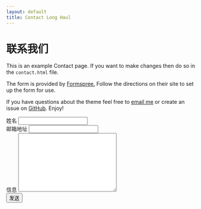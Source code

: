 ```yaml
---
layout: default
title: Contact Long Haul
---
```


<div id="contact">
  <h1 class="pageTitle">联系我们</h1>
  <div class="contactContent">
    <p class="intro">This is an example Contact page. If you want to make changes then do so in the <code>contact.html</code> file.</p>
    <p>The form is provided by <a href="http://formspree.io/">Formspree.</a> Follow the directions on their site to set up the form for use.</p>
    <p>If you have questions about the theme feel free to <a href="mailto:brimaidesigns@gmail.com">email me</a> or create an issue on <a href="https://github.com/brianmaierjr/long-haul">GitHub</a>. Enjoy!</p>
  </div>
  <form method="post" action="http://formspree.io/liangzhewei@gmail.com">
    <label for="name">姓名</label>    
    <input type="text" id="name" name="name" class="full-width"><br>
    <label for="email">邮箱地址</label>
    <input type="email" id="email" name="_replyto" class="full-width"><br>
    <label for="message">信息</label>
    <textarea name="message" id="message" cols="30" rows="10" class="full-width"></textarea><br>
    <input type="submit" value="发送" class="button">
  </form>
</div>

